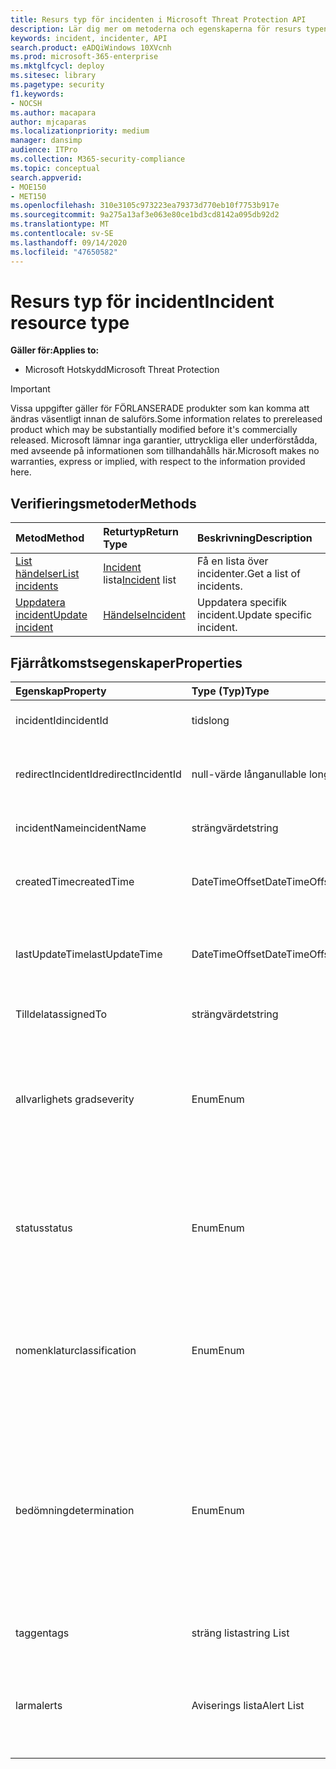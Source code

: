 ```yaml
---
title: Resurs typ för incidenten i Microsoft Threat Protection API
description: Lär dig mer om metoderna och egenskaperna för resurs typen incident i Microsoft Threat Protection
keywords: incident, incidenter, API
search.product: eADQiWindows 10XVcnh
ms.prod: microsoft-365-enterprise
ms.mktglfcycl: deploy
ms.sitesec: library
ms.pagetype: security
f1.keywords:
- NOCSH
ms.author: macapara
author: mjcaparas
ms.localizationpriority: medium
manager: dansimp
audience: ITPro
ms.collection: M365-security-compliance
ms.topic: conceptual
search.appverid:
- MOE150
- MET150
ms.openlocfilehash: 310e3105c973223ea79373d770eb10f7753b917e
ms.sourcegitcommit: 9a275a13af3e063e80ce1bd3cd8142a095db92d2
ms.translationtype: MT
ms.contentlocale: sv-SE
ms.lasthandoff: 09/14/2020
ms.locfileid: "47650582"
---
```

# <a name="incident-resource-type"></a><span data-ttu-id="13bf8-104">Resurs typ för incident</span><span class="sxs-lookup"><span data-stu-id="13bf8-104">Incident resource type</span></span>

<span data-ttu-id="13bf8-105">**Gäller för:**</span><span class="sxs-lookup"><span data-stu-id="13bf8-105">**Applies to:**</span></span>
- <span data-ttu-id="13bf8-106">Microsoft Hotskydd</span><span class="sxs-lookup"><span data-stu-id="13bf8-106">Microsoft Threat Protection</span></span>

>[!IMPORTANT] 
><span data-ttu-id="13bf8-107">Vissa uppgifter gäller för FÖRLANSERADE produkter som kan komma att ändras väsentligt innan de saluförs.</span><span class="sxs-lookup"><span data-stu-id="13bf8-107">Some information relates to prereleased product which may be substantially modified before it's commercially released.</span></span> <span data-ttu-id="13bf8-108">Microsoft lämnar inga garantier, uttryckliga eller underförstådda, med avseende på informationen som tillhandahålls här.</span><span class="sxs-lookup"><span data-stu-id="13bf8-108">Microsoft makes no warranties, express or implied, with respect to the information provided here.</span></span>

## <a name="methods"></a><span data-ttu-id="13bf8-109">Verifieringsmetoder</span><span class="sxs-lookup"><span data-stu-id="13bf8-109">Methods</span></span>

<span data-ttu-id="13bf8-110">Metod</span><span class="sxs-lookup"><span data-stu-id="13bf8-110">Method</span></span> |<span data-ttu-id="13bf8-111">Returtyp</span><span class="sxs-lookup"><span data-stu-id="13bf8-111">Return Type</span></span> |<span data-ttu-id="13bf8-112">Beskrivning</span><span class="sxs-lookup"><span data-stu-id="13bf8-112">Description</span></span>
:---|:---|:---
[<span data-ttu-id="13bf8-113">List händelser</span><span class="sxs-lookup"><span data-stu-id="13bf8-113">List incidents</span></span>](api-list-incidents.md) | <span data-ttu-id="13bf8-114">[Incident](api-incident.md) lista</span><span class="sxs-lookup"><span data-stu-id="13bf8-114">[Incident](api-incident.md) list</span></span> | <span data-ttu-id="13bf8-115">Få en lista över incidenter.</span><span class="sxs-lookup"><span data-stu-id="13bf8-115">Get a list of incidents.</span></span>
[<span data-ttu-id="13bf8-116">Uppdatera incident</span><span class="sxs-lookup"><span data-stu-id="13bf8-116">Update incident</span></span>](api-update-incidents.md) | [<span data-ttu-id="13bf8-117">Händelse</span><span class="sxs-lookup"><span data-stu-id="13bf8-117">Incident</span></span>](api-incident.md) | <span data-ttu-id="13bf8-118">Uppdatera specifik incident.</span><span class="sxs-lookup"><span data-stu-id="13bf8-118">Update specific incident.</span></span>


## <a name="properties"></a><span data-ttu-id="13bf8-119">Fjärråtkomstsegenskaper</span><span class="sxs-lookup"><span data-stu-id="13bf8-119">Properties</span></span>

<span data-ttu-id="13bf8-120">Egenskap</span><span class="sxs-lookup"><span data-stu-id="13bf8-120">Property</span></span> |    <span data-ttu-id="13bf8-121">Type (Typ)</span><span class="sxs-lookup"><span data-stu-id="13bf8-121">Type</span></span>    |    <span data-ttu-id="13bf8-122">Beskrivning</span><span class="sxs-lookup"><span data-stu-id="13bf8-122">Description</span></span>
:---|:---|:---
<span data-ttu-id="13bf8-123">incidentId</span><span class="sxs-lookup"><span data-stu-id="13bf8-123">incidentId</span></span> | <span data-ttu-id="13bf8-124">tids</span><span class="sxs-lookup"><span data-stu-id="13bf8-124">long</span></span> | <span data-ttu-id="13bf8-125">Unikt ID för incidenten.</span><span class="sxs-lookup"><span data-stu-id="13bf8-125">Incident unique ID.</span></span>
<span data-ttu-id="13bf8-126">redirectIncidentId</span><span class="sxs-lookup"><span data-stu-id="13bf8-126">redirectIncidentId</span></span> | <span data-ttu-id="13bf8-127">null-värde långa</span><span class="sxs-lookup"><span data-stu-id="13bf8-127">nullable long</span></span> | <span data-ttu-id="13bf8-128">Incident-ID för den aktuella incidenten slogs samman till.</span><span class="sxs-lookup"><span data-stu-id="13bf8-128">The Incident ID the current Incident was merged to.</span></span>
<span data-ttu-id="13bf8-129">incidentName</span><span class="sxs-lookup"><span data-stu-id="13bf8-129">incidentName</span></span> | <span data-ttu-id="13bf8-130">strängvärdet</span><span class="sxs-lookup"><span data-stu-id="13bf8-130">string</span></span> | <span data-ttu-id="13bf8-131">Namnet på incidenten.</span><span class="sxs-lookup"><span data-stu-id="13bf8-131">The name of the Incident.</span></span>
<span data-ttu-id="13bf8-132">createdTime</span><span class="sxs-lookup"><span data-stu-id="13bf8-132">createdTime</span></span> | <span data-ttu-id="13bf8-133">DateTimeOffset</span><span class="sxs-lookup"><span data-stu-id="13bf8-133">DateTimeOffset</span></span> | <span data-ttu-id="13bf8-134">Datum och tid (i UTC) då incidenten skapades.</span><span class="sxs-lookup"><span data-stu-id="13bf8-134">The date and time (in UTC) the Incident was created.</span></span>
<span data-ttu-id="13bf8-135">lastUpdateTime</span><span class="sxs-lookup"><span data-stu-id="13bf8-135">lastUpdateTime</span></span> | <span data-ttu-id="13bf8-136">DateTimeOffset</span><span class="sxs-lookup"><span data-stu-id="13bf8-136">DateTimeOffset</span></span> | <span data-ttu-id="13bf8-137">Datum och tid (i UTC) då incidenten senast uppdaterades.</span><span class="sxs-lookup"><span data-stu-id="13bf8-137">The date and time (in UTC) the Incident was last updated.</span></span>
<span data-ttu-id="13bf8-138">Tilldelat</span><span class="sxs-lookup"><span data-stu-id="13bf8-138">assignedTo</span></span> | <span data-ttu-id="13bf8-139">strängvärdet</span><span class="sxs-lookup"><span data-stu-id="13bf8-139">string</span></span> | <span data-ttu-id="13bf8-140">Ägaren till incidenten.</span><span class="sxs-lookup"><span data-stu-id="13bf8-140">Owner of the Incident.</span></span>
<span data-ttu-id="13bf8-141">allvarlighets grad</span><span class="sxs-lookup"><span data-stu-id="13bf8-141">severity</span></span> | <span data-ttu-id="13bf8-142">Enum</span><span class="sxs-lookup"><span data-stu-id="13bf8-142">Enum</span></span> | <span data-ttu-id="13bf8-143">Allvarlighets grad för incidenten.</span><span class="sxs-lookup"><span data-stu-id="13bf8-143">Severity of the Incident.</span></span> <span data-ttu-id="13bf8-144">Möjliga värden är: ```UnSpecified``` , ```Informational``` , ```Low``` , ```Medium``` och ```High``` .</span><span class="sxs-lookup"><span data-stu-id="13bf8-144">Possible values are: ```UnSpecified```, ```Informational```, ```Low```, ```Medium``` and ```High```.</span></span>
<span data-ttu-id="13bf8-145">status</span><span class="sxs-lookup"><span data-stu-id="13bf8-145">status</span></span> | <span data-ttu-id="13bf8-146">Enum</span><span class="sxs-lookup"><span data-stu-id="13bf8-146">Enum</span></span> | <span data-ttu-id="13bf8-147">Anger den aktuella statusen för incidenten.</span><span class="sxs-lookup"><span data-stu-id="13bf8-147">Specifies the current status of the incident.</span></span> <span data-ttu-id="13bf8-148">Möjliga värden är: ```Active``` , ```Resolved``` och ```Redirected``` .</span><span class="sxs-lookup"><span data-stu-id="13bf8-148">Possible values are: ```Active```, ```Resolved``` and ```Redirected```.</span></span>
<span data-ttu-id="13bf8-149">nomenklatur</span><span class="sxs-lookup"><span data-stu-id="13bf8-149">classification</span></span> | <span data-ttu-id="13bf8-150">Enum</span><span class="sxs-lookup"><span data-stu-id="13bf8-150">Enum</span></span> | <span data-ttu-id="13bf8-151">Specifikation av felet.</span><span class="sxs-lookup"><span data-stu-id="13bf8-151">Specification of the incident.</span></span> <span data-ttu-id="13bf8-152">Möjliga värden är: ```Unknown``` , ```FalsePositive``` , ```TruePositive``` .</span><span class="sxs-lookup"><span data-stu-id="13bf8-152">Possible values are: ```Unknown```, ```FalsePositive```, ```TruePositive```.</span></span>
<span data-ttu-id="13bf8-153">bedömning</span><span class="sxs-lookup"><span data-stu-id="13bf8-153">determination</span></span> | <span data-ttu-id="13bf8-154">Enum</span><span class="sxs-lookup"><span data-stu-id="13bf8-154">Enum</span></span> | <span data-ttu-id="13bf8-155">Anger hur incidenten ska visas.</span><span class="sxs-lookup"><span data-stu-id="13bf8-155">Specifies the determination of the incident.</span></span> <span data-ttu-id="13bf8-156">Möjliga värden är: ```NotAvailable``` , ```Apt``` , ```Malware``` , ```SecurityPersonnel``` , ```SecurityTesting``` , ```UnwantedSoftware``` , ```Other``` .</span><span class="sxs-lookup"><span data-stu-id="13bf8-156">Possible values are: ```NotAvailable```, ```Apt```, ```Malware```, ```SecurityPersonnel```, ```SecurityTesting```, ```UnwantedSoftware```, ```Other```.</span></span>
<span data-ttu-id="13bf8-157">taggen</span><span class="sxs-lookup"><span data-stu-id="13bf8-157">tags</span></span> | <span data-ttu-id="13bf8-158">sträng lista</span><span class="sxs-lookup"><span data-stu-id="13bf8-158">string List</span></span> | <span data-ttu-id="13bf8-159">Lista över incident koder.</span><span class="sxs-lookup"><span data-stu-id="13bf8-159">List of Incident tags.</span></span>
<span data-ttu-id="13bf8-160">larm</span><span class="sxs-lookup"><span data-stu-id="13bf8-160">alerts</span></span> | <span data-ttu-id="13bf8-161">Aviserings lista</span><span class="sxs-lookup"><span data-stu-id="13bf8-161">Alert List</span></span> | <span data-ttu-id="13bf8-162">Lista med relaterade aviseringar.</span><span class="sxs-lookup"><span data-stu-id="13bf8-162">List of related alerts.</span></span> <span data-ttu-id="13bf8-163">Se exemplen på API-dokumentation för [samtal](api-list-incidents.md) .</span><span class="sxs-lookup"><span data-stu-id="13bf8-163">See examples at [List incidents](api-list-incidents.md) API documentation.</span></span>